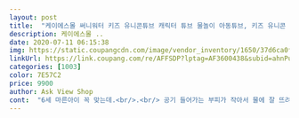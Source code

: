 ```yaml
---
layout: post 
title:  "케이에스몰 써니워터 키즈 유니콘튜브 캐릭터 튜브 물놀이 아동튜브, 키즈 유니콘 튜브" 
description: 케이에스몰 ..
date: 2020-07-11 06:15:38 
img: https://static.coupangcdn.com/image/vendor_inventory/1650/37d6ca0f70c6013fcbd5ca10cb0f34fc8691dc1f097dfbee7043017bfc2f.jpg 
linkUrl: https://link.coupang.com/re/AFFSDP?lptag=AF3600438&subid=ahnPublicAsk&pageKey=234491660&itemId=744724758&vendorItemId=4879713300&traceid=V0-113-80eec8d7d3476032 
categories: [1003] 
color: 7E57C2 
price: 9900 
author: Ask View Shop 
cont:  "6세 마른아이 꼭 맞는데.<br/>.<br/> 공기 들어가는 부피가 작아서 물에 잘 뜨려나 불안해보여요.<br/> 보행기 튜브 안쓰는 3세<br/> -5세 적당해보여요<br/>물놀이장 스타돼유 너만보여<br/>예뻐요<br/>이건 위쪽에 있어요!!! 제꺼만 불량인가요?<br/>제품상세정보가 원래 아래쪽.<br/>.<br/> 그러니깐 물 닿는면에 있는거 아닌가요?<br/>크기는 생각보다 좀 작아요<br/>튜브는 이쁜데 그게 정말 옥에티고 안이쁘네요;;;;;;;;;<br/>" 
---
```

